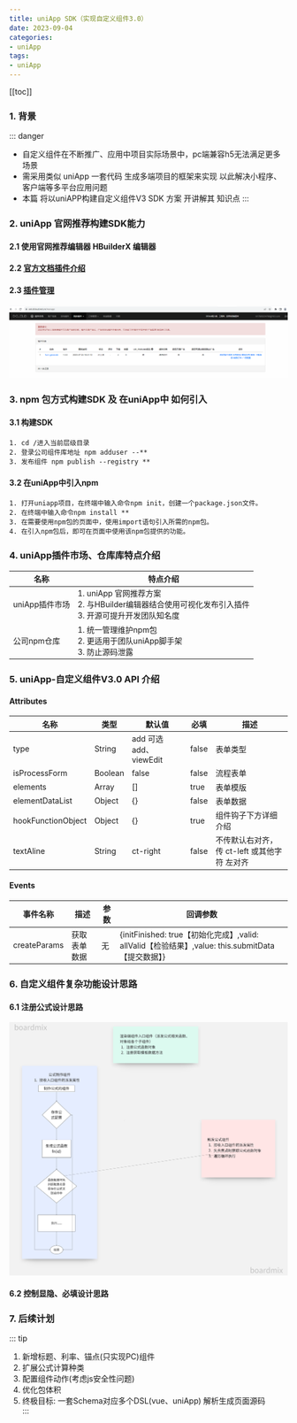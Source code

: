 ```yaml
---
title: uniApp SDK（实现自定义组件3.0）
date: 2023-09-04
categories:
- uniApp
tags:
- uniApp
---
```


[[toc]]
### 1. 背景
::: danger
* 自定义组件在不断推广、应用中项目实际场景中，pc端兼容h5无法满足更多场景
* 需采用类似 uniApp 一套代码 生成多端项目的框架来实现 以此解决小程序、客户端等多平台应用问题
* 本篇 将以uniAPP构建自定义组件V3 SDK 方案 开讲解其 知识点
  :::

### 2. uniApp 官网推荐构建SDK能力
#### 2.1 使用官网推荐编辑器 HBuilderX 编辑器
#### 2.2 [官方文档插件介绍](https://uniapp.dcloud.net.cn/plugin/uni_modules.html#%E5%BC%80%E5%8F%91-uni-modules-%E6%8F%92%E4%BB%B6)
#### 2.3 [插件管理](https://dev.dcloud.net.cn/pages/app/list)
![An image](./img/3.jpg)

### 3. npm 包方式构建SDK 及 在uniApp中 如何引入
#### 3.1 构建SDK
```text
1. cd /进入当前层级目录
2. 登录公司组件库地址 npm adduser --**
3. 发布组件 npm publish --registry **
```
#### 3.2 在uniApp中引入npm
```text
1. 打开uniapp项目，在终端中输入命令npm init，创建一个package.json文件。
2. 在终端中输入命令npm install **
3. 在需要使用npm包的页面中，使用import语句引入所需的npm包。
4. 在引入npm包后，即可在页面中使用该npm包提供的功能。
```

### 4. uniApp插件市场、仓库库特点介绍
| 名称          | 特点介绍                                                                      |
|-------------|---------------------------------------------------------------------------|
| uniApp插件市场  | 1. uniApp 官网推荐方案 <br/> 2. 与HBuilder编辑器结合使用可视化发布引入插件 <br/> 3. 开源可提升开发团队知名度 |
| 公司npm仓库  | 1. 统一管理维护npm包 <br/> 2. 更适用于团队uniApp脚手架 <br/> 3. 防止源码泄露                         |

### 5. uniApp-自定义组件V3.0 API 介绍
#### Attributes
| 名称                         | 类型            | 默认值                   | 必填              | 描述             |
| ----------------------------|---------------- | ----------------------  | -----------------|------------------|
| type                        | String          | add 可选 add、viewEdit   |  false           |   表单类型        |
| isProcessForm               | Boolean         | false                   |   false          |   流程表单        |
| elements                    | Array           | []                      |   true           |   表单模版        |
| elementDataList             | Object          | {}                      |   false          |   表单数据        |
| hookFunctionObject          | Object          | {}                      |   true           |组件钩子下方详细介绍 |
| textAline                   | String          | ct-right                |   false          | 不传默认右对齐，传 ct-left 或其他字符 左对齐 |


#### Events
| 事件名称                     |  描述           |   参数  | 回调参数                  |
| ----------------------------|----------------| --------|------------------------ |
| createParams                |  获取表单数据    |    无     |{initFinished: true【初始化完成】,valid: allValid【检验结果】,value: this.submitData【提交数据】}	|

### 6. 自定义组件复杂功能设计思路
#### 6.1 注册公式设计思路
![An image](./img/5.png)
#### 6.2 控制显隐、必填设计思路

### 7. 后续计划
::: tip
1. 新增标题、利率、锚点(只实现PC)组件
2. 扩展公式计算种类
3. 配置组件动作(考虑js安全性问题)
4. 优化包体积
5. 终极目标: 一套Schema对应多个DSL(vue、uniApp) 解析生成页面源码  
:::
